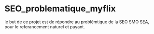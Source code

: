 # SEO_problematique_myflix

le but de ce projet est de répondre au problémtique de la SEO SMO SEA, pour le referancement naturel et payant.
